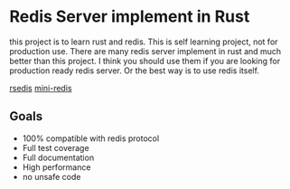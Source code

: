 # Redis Server implement in Rust

this project is to learn rust and redis. This is self learning project, not for production use.
There are many redis server implement in rust and much better than this project. I think you should use them if you are looking for production ready redis server. Or the best way is to use redis itself.

[rsedis](https://github.com/seppo0010/rsedis)
[mini-redis](https://github.com/tokio-rs/mini-redis)

## Goals

- 100% compatible with redis protocol
- Full test coverage
- Full documentation
- High performance
- no unsafe code
